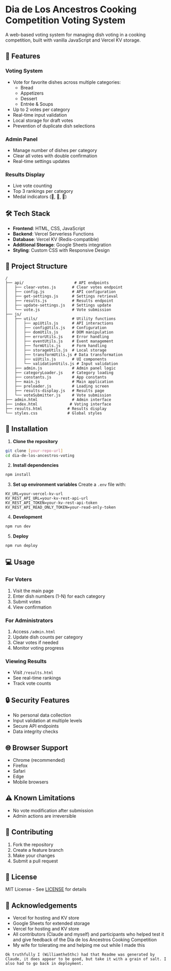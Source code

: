 # Dia de Los Ancestros Cooking Competition Voting System

A web-based voting system for managing dish voting in a cooking competition, built with vanilla JavaScript and Vercel KV storage.

## 🌟 Features

### Voting System
- Vote for favorite dishes across multiple categories:
  - Bread
  - Appetizers
  - Dessert
  - Entrée & Soups
- Up to 2 votes per category
- Real-time input validation
- Local storage for draft votes
- Prevention of duplicate dish selections

### Admin Panel
- Manage number of dishes per category
- Clear all votes with double confirmation
- Real-time settings updates

### Results Display
- Live vote counting
- Top 3 rankings per category
- Medal indicators (🥇, 🥈, 🥉)

## 🛠 Tech Stack

- **Frontend**: HTML, CSS, JavaScript
- **Backend**: Vercel Serverless Functions
- **Database**: Vercel KV (Redis-compatible)
- **Additional Storage**: Google Sheets integration
- **Styling**: Custom CSS with Responsive Design

## 📁 Project Structure

```
/
├── api/                      # API endpoints
│   ├── clear-votes.js       # Clear votes endpoint
│   ├── config.js            # API configuration
│   ├── get-settings.js      # Settings retrieval
│   ├── results.js           # Results endpoint
│   ├── update-settings.js   # Settings update
│   └── vote.js              # Vote submission
├── js/
│   ├── utils/               # Utility functions
│   │   ├── apiUtils.js      # API interactions
│   │   ├── configUtils.js   # Configuration
│   │   ├── domUtils.js      # DOM manipulation
│   │   ├── errorUtils.js    # Error handling
│   │   ├── eventUtils.js    # Event management
│   │   ├── formUtils.js     # Form handling
│   │   ├── storageUtils.js  # Local storage
│   │   ├── transformUtils.js # Data transformation
│   │   ├── uiUtils.js       # UI components
│   │   └── validationUtils.js # Input validation
│   ├── admin.js             # Admin panel logic
│   ├── categoryLoader.js    # Category loading
│   ├── constants.js         # App constants
│   ├── main.js              # Main application
│   ├── preloader.js         # Loading screen
│   ├── results-display.js   # Results page
│   └── voteSubmitter.js     # Vote submission
├── admin.html               # Admin interface
├── index.html              # Voting interface
├── results.html           # Results display
└── styles.css             # Global styles

```

## 🚀 Installation

1. **Clone the repository**
```bash
git clone [your-repo-url]
cd dia-de-los-ancestros-voting
```

2. **Install dependencies**
```bash
npm install
```

3. **Set up environment variables**
Create a `.env` file with:
```env
KV_URL=your-vercel-kv-url
KV_REST_API_URL=your-kv-rest-api-url
KV_REST_API_TOKEN=your-kv-rest-api-token
KV_REST_API_READ_ONLY_TOKEN=your-read-only-token
```

4. **Development**
```bash
npm run dev
```

5. **Deploy**
```bash
npm run deploy
```

## 💻 Usage

### For Voters
1. Visit the main page
2. Enter dish numbers (1-N) for each category
3. Submit votes
4. View confirmation

### For Administrators
1. Access `/admin.html`
2. Update dish counts per category
3. Clear votes if needed
4. Monitor voting progress

### Viewing Results
- Visit `/results.html`
- See real-time rankings
- Track vote counts

## 🔒 Security Features

- No personal data collection
- Input validation at multiple levels
- Secure API endpoints
- Data integrity checks

## 🌐 Browser Support

- Chrome (recommended)
- Firefox
- Safari
- Edge
- Mobile browsers

## ⚠️ Known Limitations

- No vote modification after submission
- Admin actions are irreversible

## 🤝 Contributing

1. Fork the repository
2. Create a feature branch
3. Make your changes
4. Submit a pull request

## 📄 License

MIT License - See [LICENSE](LICENSE) for details

## 🙏 Acknowledgements

- Vercel for hosting and KV store
- Google Sheets for extended storage
- Vercel for hosting and KV store
- All contributors (Claude and myself) and participants who helped test it and give feedback of the Día de los Ancestros Cooking Competition
- My wife for tolerating me and helping me out while I made this
```
Ok truthfully I (Williamthe5thc) had that Readme was generated by Claude, it does appear to be good, but take it with a grain of salt. I also had to go back in deployment.
